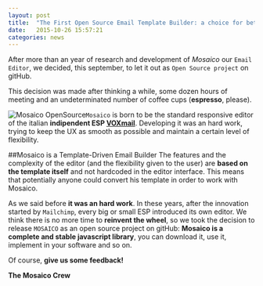 ```yaml
---
layout: post
title:  "The First Open Source Email Template Builder: a choice for better Email Marketing"
date:   2015-10-26 15:57:21
categories: news
---
```

After more than an year of research and development of *Mosaico* our `Email Editor`, we decided, this september, to let it out as `Open Source project` on gitHub.

This decision was made after thinking a while, some dozen hours of meeting and an undeterminated number of coffee cups (**espresso**, please).

![Mosaico OpenSource](https://raw.githubusercontent.com/voidlabs/mosaico.io/gh-pages/assets/images/mosaico_open_source.jpg)`Mosaico` is born to be the standard responsive editor of the italian **indipendent ESP [VOXmail](http://www.voxmail.it)**. Developing it was an hard work, trying to keep the UX as smooth as possible and maintain a certain level of flexibility.

##Mosaico is a Template-Driven Email Builder
The features and the complexity of the editor (and the flexibility given to the user) are **based on the template itself** and not hardcoded in the editor interface.
This means that potentially anyone could convert his template in order to work with Mosaico.
<!--more-->

As we said before **it was an hard work**. In these years, after the innovation started by `Mailchimp`, every big or small ESP introduced its own editor. We think there is no more time to **reinvent the wheel**, so we took the decision to release `MOSAICO` as an open source project on gitHub: **Mosaico is a complete and stable javascript library**, you can download it, use it, implement in your software and so on.

Of course, **give us some feedback!**

**The Mosaico Crew**
